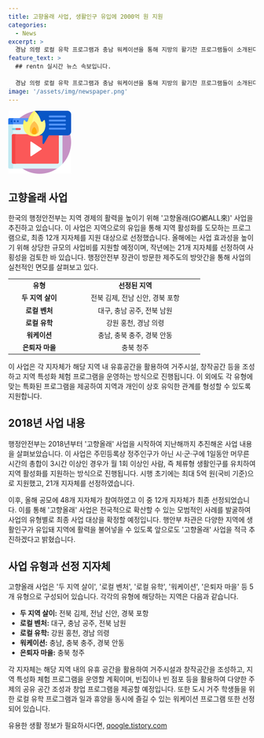 ```yaml
---
title: 고향올래 사업, 생활인구 유입에 2000억 원 지원
categories:
  - News
excerpt: >
  경남 의령 로컬 유학 프로그램과 충남 워케이션을 통해 지방의 활기찬 프로그램들이 소개된다. 로컬 유학에서는 도시에서 경험하기 힘들었던 활동과 교육을 제공하며, 워케이션은 근무와 휴양을 동시에 즐길 수 있는 프로그램이다. 고향올래 사업으로 12개 지자체를 선정해 지역경제에 활력을 불어넣고, 사업비 지원액을 상향 조정하여 확산에 초점을 맞추고 있다. 지역 활성화를 위한 다양한 프로그램과 사업으로 전국적으로 확산할 계획이다.
feature_text: >
  ## rentn 실시간 뉴스 속보입니다.

  경남 의령 로컬 유학 프로그램과 충남 워케이션을 통해 지방의 활기찬 프로그램들이 소개된다. 로컬 유학에서는 도시에서 경험하기 힘들었던 활동과 교육을 제공하며, 워케이션은 근무와 휴양을 동시에 즐길 수 있는 프로그램이다. 고향올래 사업으로 12개 지자체를 선정해 지역경제에 활력을 불어넣고, 사업비 지원액을 상향 조정하여 확산에 초점을 맞추고 있다. 지역 활성화를 위한 다양한 프로그램과 사업으로 전국적으로 확산할 계획이다.
image: '/assets/img/newspaper.png'
---
```


<p><img src="/assets/img/news.png" alt="rentncar 속보" /></p>

<h2 data-ke-size="size26">고향올래 사업</h2>

<p data-ke-size="size16">한국의 행정안전부는 지역 경제의 활력을 높이기 위해 '고향올래(GO鄕ALL來)' 사업을 추진하고 있습니다. 이 사업은 지역으로의 유입을 통해 지역 활성화를 도모하는 프로그램으로, 최종 12개 지자체를 지원 대상으로 선정했습니다. 올해에는 사업 효과성을 높이기 위해 상당한 규모의 사업비를 지원할 예정이며, 작년에는 21개 지자체를 선정하여 사횡성을 검토한 바 있습니다. 행정안전부 장관이 방문한 제주도의 방앗간을 통해 사업의 실천적인 면모를 살펴보고 있다.</p>

<table>
  <colgroup>
    <col width="126">
    <col width="265">
  </colgroup>
  <tbody>
    <tr>
      <td style="text-align: center; height: 17px;"><b>유형</b></td>
      <td style="text-align: center; height: 17px;"><b>선정된 지역</b></td>
    </tr>
    <tr>
      <td style="text-align: center; height: 17px;"><b>두 지역 살이</b></td>
      <td style="text-align: center; height: 17px;">전북 김제, 전남 신안, 경북 포항</td>
    </tr>
    <tr>
      <td style="text-align: center; height: 17px;"><b>로컬 벤처</b></td>
      <td style="text-align: center; height: 17px;">대구, 충남 공주, 전북 남원</td>
    </tr>
    <tr>
      <td style="text-align: center; height: 17px;"><b>로컬 유학</b></td>
      <td style="text-align: center; height: 17px;">강원 홍천, 경남 의령</td>
    </tr>
    <tr>
      <td style="text-align: center; height: 17px;"><b>워케이션</b></td>
      <td style="text-align: center; height: 17px;">충남, 충북 충주, 경북 안동</td>
    </tr>
    <tr>
      <td style="text-align: center; height: 17px;"><b>은퇴자 마을</b></td>
      <td style="text-align: center; height: 17px;">충북 청주</td>
    </tr>
  </tbody>
</table>

<p data-ke-size="size16">이 사업은 각 지자체가 해당 지역 내 유휴공간을 활용하여 거주시설, 창작공간 등을 조성하고 지역 특성화 체험 프로그램을 운영하는 방식으로 진행됩니다. 이 외에도 각 유형에 맞는 특화된 프로그램을 제공하여 지역과 개인이 상호 유익한 관계를 형성할 수 있도록 지원합니다.</p>

<h2 data-ke-size="size26">2018년 사업 내용</h2>

<p data-ke-size="size16">행정안전부는 2018년부터 '고향올래' 사업을 시작하여 지난해까지 추진해온 사업 내용을 살펴보았습니다. 이 사업은 주민등록상 정주인구가 아닌 시·군·구에 1일동안 머무른 시간의 총합이 3시간 이상인 경우가 월 1회 이상인 사람, 즉 체류형 생활인구를 유치하여 지역 활성화를 지원하는 방식으로 진행됩니다. 시행 초기에는 최대 5억 원(국비 기준)으로 지원했고, 21개 지자체를 선정하였습니다.</p>

<p data-ke-size="size16">이후, 올해 공모에 48개 지자체가 참여하였고 이 중 12개 지자체가 최종 선정되었습니다. 이를 통해 '고향올래' 사업은 전국적으로 확산할 수 있는 모범적인 사례를 발굴하여 사업의 유형별로 최종 사업 대상을 확정할 예정입니다. 행안부 차관은 다양한 지역에 생활인구가 유입돼 지역에 활력을 불어넣을 수 있도록 앞으로도 '고향올래' 사업을 적극 추진하겠다고 밝혔습니다.</p>

<h2 data-ke-size="size26">사업 유형과 선정 지자체</h2>

<p data-ke-size="size16">고향올래 사업은 '두 지역 살이', '로컬 벤처', '로컬 유학', '워케이션', '은퇴자 마을' 등 5개 유형으로 구성되어 있습니다. 각각의 유형에 해당하는 지역은 다음과 같습니다.</p>

<ul>
  <li><b>두 지역 살이:</b> 전북 김제, 전남 신안, 경북 포항</li>
  <li><b>로컬 벤처:</b> 대구, 충남 공주, 전북 남원</li>
  <li><b>로컬 유학:</b> 강원 홍천, 경남 의령</li>
  <li><b>워케이션:</b> 충남, 충북 충주, 경북 안동</li>
  <li><b>은퇴자 마을:</b> 충북 청주</li>
</ul>

<p data-ke-size="size16">각 지자체는 해당 지역 내의 유휴 공간을 활용하여 거주시설과 창작공간을 조성하고, 지역 특성화 체험 프로그램을 운영할 계획이며, 빈집이나 빈 점포 등을 활용하여 다양한 주제의 공유 공간 조성과 창업 프로그램을 제공할 예정입니다. 또한 도시 거주 학생들을 위한 로컬 유학 프로그램과 일과 휴양을 동시에 즐길 수 있는 워케이션 프로그램 또한 선정되어 있습니다.</p>
유용한 생활 정보가 필요하시다면, <a href="https://qoogle.tistory.com" rel="dofollow">qoogle.tistory.com</a>


